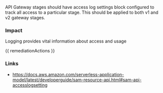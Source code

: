 
API Gateway stages should have access log settings block configured to track all access to a particular stage. This should be applied to both v1 and v2 gateway stages.

### Impact
Logging provides vital information about access and usage

<!-- DO NOT CHANGE -->
{{ remediationActions }}

### Links
- https://docs.aws.amazon.com/serverless-application-model/latest/developerguide/sam-resource-api.html#sam-api-accesslogsetting
        